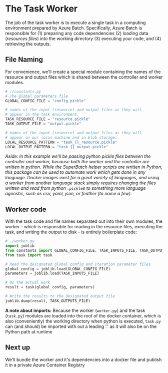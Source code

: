 # The Task Worker

The job of the task worker is to execute a single task in a computing
environment prepared by Azure Batch. Specifically, Azure Batch is responsible
for (1) preparing any code dependencies (2) loading data (*resources files*)
into the working directory (3) executing your code, and (4) retrieving the outputs.

## File Naming

For convenience, we'll create a special module containing the names of the
resource and output files which is shared between the controller and
worker modules.

```python
# ./constants.py
# The global parameters file
GLOBAL_CONFIG_FILE = "config.pickle"

# names of the input (resource) and output files as they will
# appear in the task environment:
TASK_RESOURCE_FILE = "resource.pickle"
TASK_OUTPUT_FILE = "output.pickle"

# names of the input (resource) and output files as they will
# appear on our local machine and in blob storage:
LOCAL_RESOURCE_PATTERN = "task_{}_resource.pickle"
LOCAL_OUTPUT_PATTERN = "task_{}_output.pickle"
```

*Aside: In this example we'll be passing python pickle files between the
controller and worker, because both the worker and the controller are
written in python.  While the SuperBatch helper scripts are written in Python,
this package can be used to automate work which gets done in any language.
Docker images exist for a great variety of languages, and using a worker
from another language stack simply requires changing the files written and
read from python `.pickle`s to something more language agnostic, such as
csv, yaml, json, or feather (to name a few).*

## Worker code

With the task code and file names separated out into their own modules, the
worker - which is responsible for reading in the resource files, executing
the task, and writing the output to disk - is entirely boilerplate code:

```python
# ./worker.py
import joblib
from constants import GLOBAL_CONFIG_FILE, TASK_INPUTS_FILE, TASK_OUTPUTS_FILE
from task import task

# Read the designated global config and iteration parameter files
global_config = joblib.load(GLOBAL_CONFIG_FILE)
parameters = joblib.load(TASK_INPUTS_FILE)

# Do the actual work
result = task(global_config, parameters)

# Write the results to the designated output file
joblib.dump(result, TASK_OUTPUTS_FILE)

```

**A note about imports:** Because the worker (`worker.py`) and the task
(`task.py`) modules are loaded into the root of the docker container, which
is also (conveniently) the working directory when python is executed,
`task.py` can (and should) be imported with out a leading '.' as it will also
be on the Python path at runtime

## Next up

We'll bundle the worker and it's dependencies into a docker file and publish
it in a private Azure Container Registry
